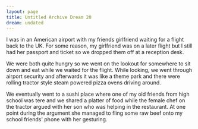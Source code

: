 ```yaml
---
layout: page
title: Untitled Archive Dream 20
dream: undated
---
```


I was in an American airport with my friends girlfriend <!-- SC --> waiting for a flight back to the UK. For some reason, my girlfriend was on a later flight but I still had her passport and ticket so we dropped them off at a reception desk.

We were both quite hungry so we went on the lookout for somewhere to sit down and eat while we waited for the flight. While looking, we went through airport security and afterwards it was like a theme park and there were rolling tractor style steam powered pizza ovens driving around.

We eventually went to a sushi place where one of my old friends from high school <!-- CH --> was tere and we shared a platter of food while the female chef on the tractor argued with her son who was helping in the restaurant. At one point during the argument she managed to fling some raw beef onto my school friends' phone with her gesturing.
